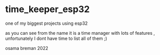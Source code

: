 # time_keeper_esp32
one of my biggest projects using esp32

as you can see from the name it is a time manager with lots of features , unfortunately I dont have time to list all of them ;)

osama breman 2022
